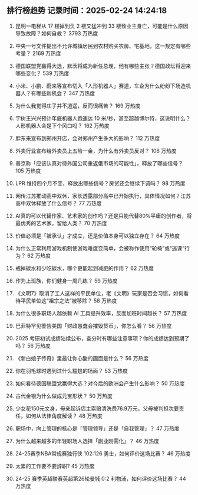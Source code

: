 
## 排行榜趋势 记录时间：2025-02-24 14:24:18
  
  1. 昆明一电梯从 17 楼掉到负 2 楼又猛冲到 33 楼致业主身亡，可能是什么原因导致故障？如何自救？ 3793 万热度
    
  2. 中央一号文件提出不允许城镇居民到农村购买农房、宅基地，这一规定有哪些考量？ 2169 万热度
    
  3. 德国联盟党赢得大选，默茨将成为新任总理，他有哪些主张？德国政坛将迎来哪些变化？ 539 万热度
    
  4. 小米、小鹏、蔚来等宣布切入「人形机器人」赛道，车企为什么纷纷下场造机器人？有哪些新机会？ 347 万热度
    
  5. 为什么我觉得庄子并不逍遥，反而很痛苦？ 169 万热度
    
  6. 宇树王兴兴预计年底机器人跑速达 10 米/秒，甚至超越博尔特，这说明什么？人形机器人会是下个风口吗？ 162 万热度
    
  7. 胖东来宣布到郑州开店，会对郑州产生多大的影响？ 112 万热度
    
  8. 外卖行业宣布给外卖员上五险一金，为什么有外卖员反对？ 108 万热度
    
  9. 普京称「应该认真对待外国公司重返俄市场的可能性」，释放了哪些信号？ 105 万热度
    
  10. LPR 维持四个月不变，释放出哪些信号？房贷还会继续下调吗？ 98 万热度
    
  11. 网传江苏推动高中双休，家长透露部分高中已开始执行，具体情况如何？江苏高中双休释放了什么信号？ 77 万热度
    
  12. AI真的可以代替作家、艺术家的创作吗？还是只能代替80%平庸的创作者，将最优秀的艺术家，留给人类？ 70 万热度
    
  13. 价值必须是「被承认」才成立，还是价值本身可以独立存在？ 64 万热度
    
  14. 为什么正常利用游戏机制使游戏难度变简单，会被称作使用“轮椅”或“逃课”行为？ 62 万热度
    
  15. 戒掉碳水和少吃碳水，哪个更能起到减肥的作用？ 62 万热度
    
  16. 作为上班族，你们健身一周几练？ 59 万热度
    
  17. 《文明7》取消了工人这样的平民单位，老《文明》玩家是否会习惯，如何看待平民单位这“祖宗之法”被移除？ 58 万热度
    
  18. 为什么很多职场人越依赖 AI 工具提升效率，反而加班时间越长？ 57 万热度
    
  19. 巴菲特罕见警告美国「财政愚蠢会摧毁货币」，你怎么看？ 56 万热度
    
  20. 2025 考研初试成绩陆续公布，查分时有哪些注意事项？你的成绩达到预期了吗？ 56 万热度
    
  21. 《新白娘子传奇》里最让你心酸的画面是什么？ 56 万热度
    
  22. 你在羽毛球时遇到过什么尴尬的场面？ 53 万热度
    
  23. 如何看待德国联盟党赢得大选？对今后的欧洲会产生什么影响？ 50 万热度
    
  24. 古代金银为什么做成元宝形状？ 50 万热度
    
  25. 少女花150元文身，母亲起诉店主索赔清洗费76.9万元，父母被判担次要责任，如何从法律角度解读？ 48 万热度
    
  26. 职场中，向上管理的核心是「管理领导」还是「自我管理」？ 47 万热度
    
  27. 为什么越来越多的年轻职场人选择「副业刚需化」？ 46 万热度
    
  28. 24-25赛季NBA常规赛独行侠 102:126 勇士，如何评价这场比赛？ 46 万热度
    
  29. 太累的工作要不要辞职? 45 万热度
    
  30. 24-25 赛季英超联赛英超第26轮曼城 0:2 利物浦，如何评价这场比赛？ 44 万热度
    